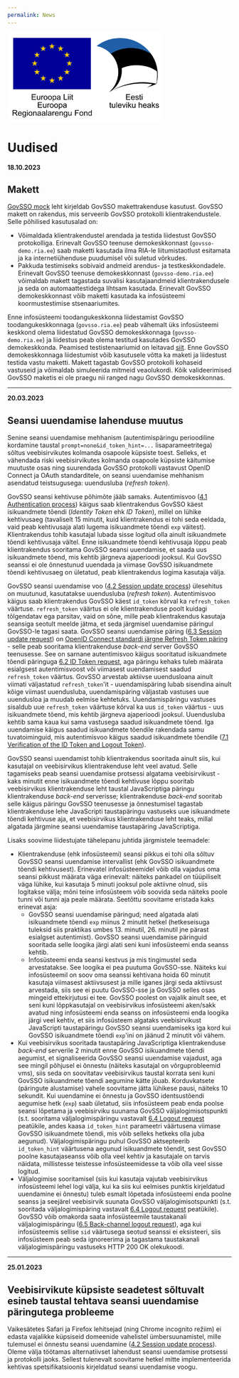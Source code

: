 ```yaml
---
permalink: News
---
```


<img src='img/el_regionaalarengu_fond_horisontaalne.jpg' width="350" height="200" alt="Euroopa Liit Euroopa Regionaalarengu Fond"/>

# Uudised

**18.10.2023**
## Makett

[GovSSO mock](Mock) leht kirjeldab GovSSO makettrakenduse kasutust. GovSSO makett on rakendus, mis serveerib GovSSO protokolli klientrakendustele. Selle põhilised kasutusalad on:
* Võimaldada klientrakendustel arendada ja testida liidestust GovSSO protokolliga. Erinevalt GovSSO teenuse demokeskkonnast (`govsso-demo.ria.ee`) saab maketti kasutada ilma RIA-le liitumistaotlust esitamata ja ka internetiühenduse puudumisel või suletud võrkudes.
* Pakkuda testimiseks sobivaid andmeid arendus- ja testkeskkondadele. Erinevalt GovSSO teenuse demokeskkonnast (`govsso-demo.ria.ee`) võimaldab makett tagastada suvalisi kasutajaandmeid klientrakendusele ja seda on automaattestidega lihtsam kasutada. Erinevalt GovSSO demokeskkonnast võib maketti kasutada ka infosüsteemi koormustestimise stsenaariumites.

Enne infosüsteemi toodangukeskkonna liidestamist GovSSO toodangukeskkonnaga (`govsso.ria.ee`) peab vähemalt üks infosüsteemi keskkond olema liidestatud GovSSO demokeskkonnaga (`govsso-demo.ria.ee`) ja liidestus peab olema testitud kasutades GovSSO demokeskkonda. Peamised testistenaariumid on leitavad [siit](Testing). Enne GovSSO demokeskkonnaga liidestumist võib kasutusele võtta ka maketi ja liidestust testida vastu maketti. Makett tagastab GovSSO protokolli kohaseid vastuseid ja võimaldab simuleerida mitmeid veaolukordi. Kõik valideerimised GovSSO maketis ei ole praegu nii ranged nagu GovSSO demokeskkonnas.

___

**20.03.2023**
## Seansi uuendamise lahenduse muutus
Senine seansi uuendamise mehhanism (autentimispäringu perioodiline kordamine taustal `prompt=none&id_token_hint=...` lisaparameetritega) sõltus veebisirvikutes kolmanda osapoole küpsiste toest. Selleks, et vähendada riski veebisirvikutes kolmanda osapoole küpsiste käitumise muutuste osas ning suurendada GovSSO protokolli vastavust OpenID Connect ja OAuth standarditele, on seansi uuendamise mehhanism asendatud teistsugusega: uuendusluba (_refresh token_).

GovSSO seansi kehtivuse põhimõte jääb samaks. Autentimisvoo ([4.1 Authentication process](https://e-gov.github.io/GOVSSO/TechnicalSpecification#41-authentication-process)) käigus saab klientrakendus GovSSO käest isikuandmete tõendi (_Identity Token_ ehk _ID Token_), millel on lühike kehtivusaeg (tavaliselt 15 minutit, kuid klientrakendus ei tohi seda eeldada, vaid peab kehtivusaja alati lugema isikuandmete tõendi `exp` väitest). Klientrakendus tohib kasutajal lubada sisse logitud olla ainult isikuandmete tõendi kehtivusaja vältel. Enne isikuandmete tõendi kehtivusaja lõppu peab klientrakendus sooritama GovSSO seansi uuendamise, et saada uus isikuandmete tõend, mis kehtib järgneva ajaperioodi jooksul. Kui GovSSO seanssi ei ole õnnestunud uuendada ja viimase GovSSO isikuandmete tõendi kehtivusaeg on ületatud, peab klientrakendus logima kasutaja välja.

GovSSO seansi uuendamise voo ([4.2 Session update process](https://e-gov.github.io/GOVSSO/TechnicalSpecification#42-session-update-process)) ülesehitus on muutunud, kasutatakse uuendusluba (_refresh token_). Autentimisvoo käigus saab klientrakendus GovSSO käest `id_token` kõrval ka `refresh_token` väärtuse. `refresh_token` väärtus ei ole klientrakenduse poolt kuidagi tõlgendatav ega parsitav, vaid on sõne, mille peab klientrakendus kasutaja seansiga seotult meelde jätma, et seda järgmisel uuendamise päringul GovSSO-le tagasi saata. GovSSO seansi uuendamise päring ([6.3 Session update request](https://e-gov.github.io/GOVSSO/TechnicalSpecification#63-session-update-request)) on [OpenID Connect standardi järgne Refresh Token päring](https://openid.net/specs/openid-connect-core-1_0.html#RefreshTokens) - selle peab sooritama klientrakenduse _back-end_ server GovSSO teenusesse. See on sarnane autentimisvoo käigus sooritatud isikuandmete tõendi päringuga [6.2 ID Token request](https://e-gov.github.io/GOVSSO/TechnicalSpecification#62-id-token-request), aga päringu kehaks tuleb määrata esialgsest autentimisvoost või viimasest uuendamisest saadud `refresh_token` väärtus. GovSSO arvestab aktiivse uuendusloana ainult viimati väljastatud `refresh_token`'it - uuendamispäring lubab sisendina ainult kõige viimast uuendusluba, uuendamispäring väljastab vastuses uue uuendusloa ja muudab eelmise kehtetuks. Uuendamispäringu vastuses sisaldub uue `refresh_token` väärtuse kõrval ka uus `id_token` väärtus - uus isikuandmete tõend, mis kehtib järgneva ajaperioodi jooksul. Uuendusluba kehtib sama kaua kui sama vastusega saadud isikuandmete tõend. Iga uuendamise käigus saadud isikuandmete tõendile rakendada samu tuvatoiminguid, mis autentimisvoo käigus saadud isikuandmete tõendile ([7.1 Verification of the ID Token and Logout Token](https://e-gov.github.io/GOVSSO/TechnicalSpecification#71-verification-of-the-id-token-and-logout-token)).

GovSSO seansi uuendamist tohib klientrakendus sooritada ainult siis, kui kasutajal on veebisirvikus klientrakenduse leht veel avatud. Selle tagamiseks peab seansi uuendamise protsessi algatama veebisirvikust - kaks minutit enne isikuandmete tõendi kehtivuse lõppu sooritab veebisirvikus klientrakenduse leht taustal JavaScriptiga päringu klientrakenduse _back-end_ serverisse; klientrakenduse _back-end_ sooritab selle käigus päringu GovSSO teenusesse ja õnnestumisel tagastab klientrakenduse lehe JavaScripti taustapäringu vastuseks uue isikuandmete tõendi kehtivuse aja, et veebisirvikus klientrakenduse leht teaks, millal algatada järgmine seansi uuendamise taustapäring JavaScriptiga.

Lisaks soovime liidestujate tähelepanu juhtida järgmistele teemadele:
* Klientrakenduse (ehk infosüsteemi) seansi pikkus ei tohi olla sõltuv GovSSO seansi uuendamise intervallist (ehk GovSSO isikuandmete tõendi kehtivusest). Erinevatel infosüsteemidel võib olla vajadus oma seansi pikkust määrata väga erinevalt: näiteks pankadel on tüüpiliselt väga lühike, kui kasutaja 5 minuti jooksul pole aktiivne olnud, siis logitakse välja; mõni teine infosüsteem võib soovida seda näiteks poole tunni või tunni aja peale määrata. Seetõttu soovitame eristada kaks erinevat asja:
  * GovSSO seansi uuendamise päringud; need algatada alati isikuandmete tõendi `exp` miinus 2 minutit hetkel (hetkeseisuga tuleksid siis praktikas umbes 13. minutil, 26. minutil jne pärast esialgset autentimist). GovSSO seansi uuendamise päringuid sooritada selle loogika järgi alati seni kuni infosüsteemi enda seanss kehtib.
  * Infosüsteemi enda seansi kestvus ja mis tingimustel seda arvestatakse. See loogika ei pea puutuma GovSSO-sse. Näiteks kui infosüsteemil on soov oma seanssi kehtivana hoida 60 minutit kasutaja viimasest aktiivsusest ja mille iganes järgi seda aktiivsust arvestada, siis see ei puutu GovSSO-sse ja GovSSO selles osas mingeid ettekirjutusi ei tee. GovSSO poolest on vajalik ainult see, et seni kuni lõppkasutajal on veebisirvikus infosüsteemi aken/sakk avatud ning infosüsteemi enda seanss on infosüsteemi enda loogika järgi veel kehtiv, et siis infosüsteem algataks veebisirvikust JavaScripti taustapäringu GovSSO seansi uuendamiseks iga kord kui GovSSO isikuandmete tõendi `exp`'ini on jäänud 2 minutit või vähem.
* Kui veebisirvikus sooritada taustapäring JavaScriptiga klientrakenduse _back-end_ serverile 2 minutit enne GovSSO isikuandmete tõendi aegumist, et signaliseerida GovSSO seansi uuendamise vajadust, aga see mingil põhjusel ei õnnestu (näiteks kasutajal on võrguprobleemid vms), siis seda on soovitatav veebisirvikus taustal korrata seni kuni GovSSO isikuandmete tõendi aegumine kätte jõuab. Korduvkatsete (päringute alustamise) vahele soovitame jätta lühikese pausi, näiteks 10 sekundit. Kui uuendamine ei õnnestu ja GovSSO identsustõendi aegumise hetk (`exp`) saab ületatud, siis infosüsteem peab enda poolse seansi lõpetama ja veebisirviku suunama GovSSO väljalogimisotspunkti (s.t. sooritama väljalogimispäringu vastavalt [6.4 Logout request](https://e-gov.github.io/GOVSSO/TechnicalSpecification#64-logout-request) peatükile, andes kaasa `id_token_hint` parameetri väärtusena viimase GovSSO isikuandmete tõendi, mis võib selleks hetkeks olla juba aegunud). Väljalogimispäringu puhul GovSSO aktsepteerib `id_token_hint` väärtusena aegunud isikuandmete tõendit, sest GovSSO poolne kasutajaseanss võib olla veel kehtiv ja kasutajale on tarvis näidata, millistesse teistesse infosüsteemidesse ta võib olla veel sisse logitud.
* Väljalogimise sooritamisel (siis kui kasutaja vajutab veebisirvikus infosüsteemi lehel logi välja, kui ka siis kui eelmises punktis kirjeldatud uuendamine ei õnnestu) tuleb esmalt lõpetada infosüsteemi enda poolne seanss ja seejärel veebisirvik suunata GovSSO väljalogimisotspunkti (s.t. sooritada väljalogimispäring vastavalt [6.4 Logout request](https://e-gov.github.io/GOVSSO/TechnicalSpecification#64-logout-request) peatükile). GovSSO võib omakorda saata infosüsteemile taustakanali väljalogimispäringu ([6.5 Back-channel logout request](https://e-gov.github.io/GOVSSO/TechnicalSpecification#65-back-channel-logout-request)), aga kui infosüsteemis sellise `sid` väärtusega seotud seanssi ei eksisteeri, siis infosüsteem peab seda ignoreerima ja tagastama taustakanali väljalogimispäringu vastuseks HTTP 200 OK olekukoodi.

___

**25.01.2023**
## Veebisirvikute küpsiste seadetest sõltuvalt esineb taustal tehtava seansi uuendamise päringutega probleeme
Vaikesätetes Safari ja Firefox lehitsejad (ning Chrome incognito režiim) ei edasta vajalikke küpsiseid domeenide vahelistel ümbersuunamistel, mille tulemusel ei õnnestu seansi uuendamine ([4.2 Session update process](https://e-gov.github.io/GOVSSO/TechnicalSpecification#42-session-update-process)). Oleme välja töötamas alternatiivset lahendust seansi uuendamise protsessi ja protokolli jaoks. Sellest tulenevalt soovitame hetkel mitte implementeerida kehtivas spetsifikatsioonis kirjeldatud seansi uuendamise voogu.
